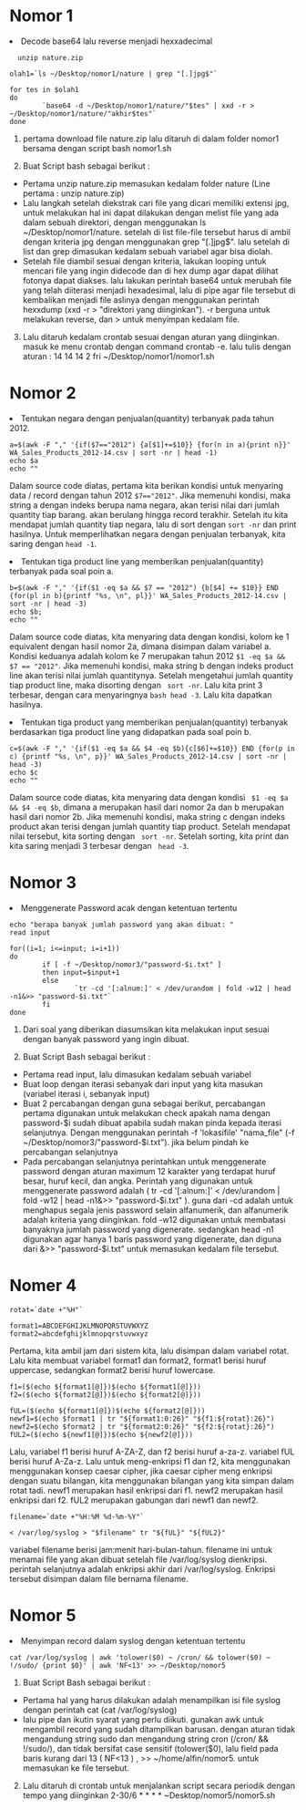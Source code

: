 # Nomor 1
<li> Decode base64 lalu reverse menjadi hexxadecimal
  
```
  unzip nature.zip

olah1=`ls ~/Desktop/nomor1/nature | grep "[.]jpg$"`

for tes in $olah1
do
        `base64 -d ~/Desktop/nomor1/nature/"$tes" | xxd -r > ~/Desktop/nomor1/nature/"akhir$tes"`
done
```
1. pertama download file nature.zip lalu ditaruh di dalam folder nomor1 bersama dengan script bash nomor1.sh

2. Buat Script bash sebagai berikut :
- Pertama unzip nature.zip memasukan kedalam folder nature (Line pertama : unzip nature.zip)
- Lalu langkah setelah diekstrak cari file yang dicari memiliki extensi jpg, untuk melakukan hal ini dapat dilakukan dengan melist file yang ada dalam sebuah direktori, dengan menggunakan ls ~/Desktop/nomor1/nature. setelah di list file-file tersebut harus di ambil dengan kriteria jpg dengan menggunakan grep "[.]jpg$". lalu setelah di list dan grep dimasukan kedalam sebuah variabel agar bisa diolah.
- Setelah file diambil sesuai dengan kriteria, lakukan looping untuk mencari file yang ingin didecode dan di hex dump agar dapat dilihat fotonya dapat diakses. lalu lakukan perintah base64 untuk merubah file yang telah diiterasi menjadi hexadesimal, lalu di pipe agar file tersebut di kembalikan menjadi file aslinya dengan menggunakan perintah hexxdump (xxd -r > "direktori yang diinginkan"). -r berguna untuk melakukan reverse, dan > untuk menyimpan kedalam file.

3.  Lalu ditaruh kedalam crontab sesuai dengan aturan yang diinginkan. masuk ke menu crontab dengan command  crontab -e. lalu tulis dengan aturan : 14 14 14 2 fri ~/Desktop/nomor1/nomor1.sh


# Nomor 2

<li>Tentukan negara dengan penjualan(quantity) terbanyak pada tahun 2012.
  
  ```
  a=$(awk -F "," '{if($7=="2012") {a[$1]+=$10}} {for(n in a){print n}}' WA_Sales_Products_2012-14.csv | sort -nr | head -1)
  echo $a
  echo ""
  ```
  
  Dalam source code diatas, pertama kita berikan kondisi untuk menyaring data / record dengan tahun 2012 ```$7=="2012"```. Jika memenuhi kondisi, maka string a dengan indeks berupa nama negara, akan terisi nilai dari jumlah quantity tiap barang. akan berulang hingga record terakhir. Setelah itu kita mendapat jumlah quantity tiap negara, lalu di sort dengan ``` sort -nr ``` dan print hasilnya. Untuk memperlihatkan negara dengan penjualan terbanyak, kita saring dengan ```head -1```. 
  
<li>Tentukan tiga product line yang memberikan penjualan(quantity) terbanyak pada soal poin a.
  
  ```
  b=$(awk -F "," '{if($1 -eq $a && $7 == "2012") {b[$4] += $10}} END {for(pl in b){printf "%s, \n", pl}}' WA_Sales_Products_2012-14.csv | sort -nr | head -3)
  echo $b;
  echo ""
  ```
  
  Dalam source code diatas, kita menyaring data dengan kondisi, kolom ke 1 equivalent dengan hasil nomor 2a, dimana disimpan dalam variabel a. Kondisi keduanya adalah kolom ke 7 merupakan tahun 2012 ``` $1 -eq $a && $7 == "2012" ```. Jika memenuhi kondisi, maka string b dengan indeks product line akan terisi nilai jumlah quantitynya. Setelah mengetahui jumlah quantity tiap product line, maka disorting dengan ``` sort -nr```. Lalu kita print 3 terbesar, dengan cara menyaringnya ```bash head -3```. Lalu kita dapatkan hasilnya.
<li>Tentukan tiga product yang memberikan penjualan(quantity) terbanyak berdasarkan tiga product line yang didapatkan pada soal poin b.
  
  ```
  c=$(awk -F "," '{if($1 -eq $a && $4 -eq $b){c[$6]+=$10}} END {for(p in c) {printf "%s, \n", p}}' WA_Sales_Products_2012-14.csv | sort -nr | head -3)
  echo $c
  echo ""
  ```
  Dalam source code diatas, kita menyaring data dengan kondisi ``` $1 -eq $a && $4 -eq $b```, dimana a merupakan hasil dari nomor 2a dan b merupakan hasil dari nomor 2b. Jika memenuhi kondisi, maka string c dengan indeks product akan terisi dengan jumlah quantity tiap product. Setelah mendapat nilai tersebut, kita sorting dengan ``` sort -nr```. Setelah sorting, kita print dan kita saring menjadi 3 terbesar dengan ``` head -3```.

# Nomor 3
<li> Menggenerate Password acak dengan ketentuan tertentu

```
echo "berapa banyak jumlah password yang akan dibuat: "
read input

for((i=1; i<=input; i=i+1))
do
        if [ -f ~/Desktop/nomor3/"password-$i.txt" ]
        then input=$input+1
        else
                `tr -cd '[:alnum:]' < /dev/urandom | fold -w12 | head -n1&>> "password-$i.txt"`
        fi
done

```
1. Dari soal yang diberikan diasumsikan kita melakukan input sesuai dengan banyak password yang ingin dibuat.

2. Buat Script Bash sebagai berikut :
- Pertama read input, lalu dimasukan kedalam sebuah variabel
- Buat loop dengan iterasi sebanyak dari input yang kita masukan (variabel iterasi i, sebanyak input)
- Buat 2 percabangan dengan guna sebagai berikut, percabangan pertama digunakan untuk melakukan check apakah nama dengan password-$i sudah dibuat apabila sudah makan pinda kepada iterasi selanjutnya. Dengan menggunakan perintah  -f 'lokasifile' "nama_file" (-f ~/Desktop/nomor3/"password-$i.txt"). jika belum pindah ke percabangan selanjutnya
- Pada percabangan selanjutnya perintahkan untuk menggenerate password dengan aturan maximum 12 karakter yang terdapat huruf besar, huruf kecil, dan angka. Perintah yang digunakan untuk menggenerate password adalah ( tr -cd '[:alnum:]'  < /dev/urandom | fold -w12 | head -n1&>> "password-$i.txt" ). guna dari -cd adalah untuk menghapus segala jenis password selain alfanumerik, dan alfanumerik adalah kriteria yang diinginkan. fold -w12 digunakan untuk membatasi banyaknya jumlah password yang digenerate. sedangkan head -n1 digunakan agar hanya 1 baris password yang digenerate, dan diguna dari &>> "password-$i.txt" untuk memasukan kedalam file tersebut.

# Nomer 4

```
rotat=`date +"%H"`

format1=ABCDEFGHIJKLMNOPQRSTUVWXYZ
format2=abcdefghijklmnopqrstuvwxyz
```

Pertama, kita ambil jam dari sistem kita, lalu disimpan dalam variabel rotat. Lalu kita membuat variabel format1 dan format2, format1 berisi huruf uppercase, sedangkan format2 berisi huruf lowercase.

```
f1=($(echo ${format1[@]})$(echo ${format1[@]}))
f2=($(echo ${format2[@]})$(echo ${format2[@]}))

fUL=($(echo ${format1[@]})$(echo ${format2[@]}))
newf1=$(echo $format1 | tr "${format1:0:26}" "${f1:${rotat}:26}")
newf2=$(echo $format2 | tr "${format2:0:26}" "${f2:${rotat}:26}")
fUL2=($(echo ${newf1[@]})$(echo ${newf2[@]}))
```

Lalu, variabel f1 berisi huruf A-ZA-Z, dan f2 berisi huruf a-za-z. variabel fUL berisi huruf A-Za-z. Lalu untuk meng-enkripsi f1 dan f2, kita menggunakan menggunakan konsep caesar cipher, jika caesar cipher meng enkripsi dengan suatu bilangan, kita menggunakan bilangan yang kita simpan dalam rotat tadi. newf1 merupakan hasil enkripsi dari f1. newf2 merupakan hasil enkripsi dari f2. fUL2 merupakan gabungan dari newf1 dan newf2.

```
filename=`date +"%H:%M %d-%m-%Y"`

< /var/log/syslog > "$filename" tr "${fUL}" "${fUL2}"
```

variabel filename berisi jam:menit hari-bulan-tahun. filename ini untuk menamai file yang akan dibuat setelah file /var/log/syslog dienkripsi. perintah selanjutnya adalah enkripsi akhir dari /var/log/syslog. Enkripsi tersebut disimpan dalam file bernama filename.

# Nomor 5
<li> Menyimpan record dalam syslog dengan ketentuan tertentu

```
cat /var/log/syslog | awk 'tolower($0) ~ /cron/ && tolower($0) ~ !/sudo/ {print $0}' | awk 'NF<13' >> ~/Desktop/nomor5
```
1. Buat Script Bash sebagai berikut :
- Pertama hal yang harus dilakukan adalah menampilkan isi file syslog dengan perintah cat (cat /var/log/syslog)
- lalu pipe dan ikutin syarat yang perlu diikuti. gunakan awk untuk mengambil record yang sudah ditampilkan barusan. dengan aturan tidak mengandung string sudo dan mengandung string cron (/cron/ && !/sudo/), dan tidak bersifat case sensitif (tolower($0), lalu field pada baris kurang dari 13 ( NF<13 ) , >> ~/home/alfin/nomor5. untuk memasukan ke file tersebut.

2. Lalu ditaruh di crontab untuk menjalankan script secara periodik dengan tempo yang diinginkan 2-30/6 * * * * ~Desktop/nomor5/nomor5.sh
